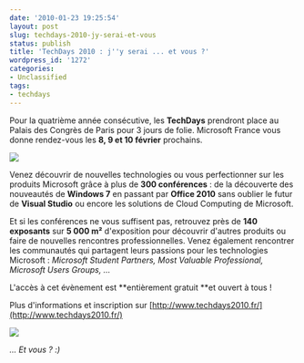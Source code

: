 ```yaml
---
date: '2010-01-23 19:25:54'
layout: post
slug: techdays-2010-jy-serai-et-vous
status: publish
title: 'TechDays 2010 : j''y serai ... et vous ?'
wordpress_id: '1272'
categories:
- Unclassified
tags:
- techdays
---
```


Pour la quatrième année consécutive, les **TechDays** prendront place au Palais des Congrès de Paris pour 3 jours de folie. Microsoft France vous donne rendez-vous les **8, 9 et 10 février** prochains.








![](http://blog.kdecherf.com/wp-content/uploads/2010/01/TechDays2010_Wallpaper_1024x768.png)








Venez découvrir de nouvelles technologies ou vous perfectionner sur les produits Microsoft grâce à plus de **300 conférences** : de la découverte des nouveautés de **Windows 7** en passant par **Office 2010** sans oublier le futur de **Visual Studio** ou encore les solutions de Cloud Computing de Microsoft.




Et si les conférences ne vous suffisent pas, retrouvez près de **140 exposants** sur **5 000 m²** d'exposition pour découvrir d'autres produits ou faire de nouvelles rencontres professionnelles. Venez également rencontrer les communautés qui partagent leurs passions pour les technologies Microsoft : _Microsoft Student Partners, Most Valuable Professional, Microsoft Users Groups, …_




L'accès à cet évènement est **entièrement gratuit **et ouvert à tous !




Plus d'informations et inscription sur [http://www.techdays2010.fr/](http://www.techdays2010.fr/)




![](http://blog.kdecherf.com/wp-content/uploads/2010/01/Vignette_Jyserai_H.gif)




















_... Et vous ? :)_



